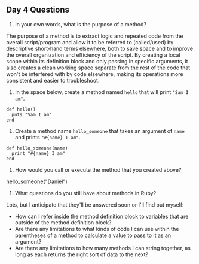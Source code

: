 ## Day 4 Questions

1. In your own words, what is the purpose of a method?

The purpose of a method is to extract logic and repeated code from the overall script/program and allow it to be referred to (called/used) by descriptive short-hand terms elsewhere, both to save space and to improve the overall organization and efficiency of the script. By creating a local scope within its definition block and only passing in specific arguments, it also creates a clean working space separate from the rest of the code that won't be interfered with by code elsewhere, making its operations more consistent and easier to troubleshoot.

1. In the space below, create a method named `hello` that will print `"Sam I am"`.

```
def hello()
  puts "Sam I am"
end
```

1. Create a method name `hello_someone` that takes an argument of `name` and prints `"#{name} I am"`.

```
def hello_someone(name)
  print "#{name} I am"
end
```

1. How would you call or execute the method that you created above?

hello_someone("Daniel")

1. What questions do you still have about methods in Ruby?

Lots, but I anticipate that they'll be answered soon or I'll find out myself:
- How can I refer inside the method definition block to variables that are outside of the method definition block?
- Are there any limitations to what kinds of code I can use within the parentheses of a method to calculate a value to pass to it as an argument?
- Are there any limitations to how many methods I can string together, as long as each returns the right sort of data to the next?

